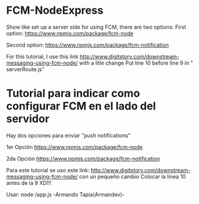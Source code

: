 # FCM-NodeExpress

Show like set up a server side for using FCM, there are two options:
First option:
https://www.npmjs.com/package/fcm-node

Second option: 
https://www.npmjs.com/package/fcm-notification

For this tutorial, I use this link
http://www.digitstory.com/downstream-messaging-using-fcm-node/
with a litle change
Put line 10 before line 9 in  " serverRoute.js"


# Tutorial para indicar como configurar FCM en el lado del servidor
Hay dos opciones para enviar "push notifications"

1er Opción
https://www.npmjs.com/package/fcm-node

2da Opción 
https://www.npmjs.com/package/fcm-notification

Para este tutorial se uso este link:
http://www.digitstory.com/downstream-messaging-using-fcm-node/
con un pequeño cambio 
Colocar la linea 10 antes de la 9
XD!!!

Usar:
node /app.js 
-Armando Tapia(Armandev)-
